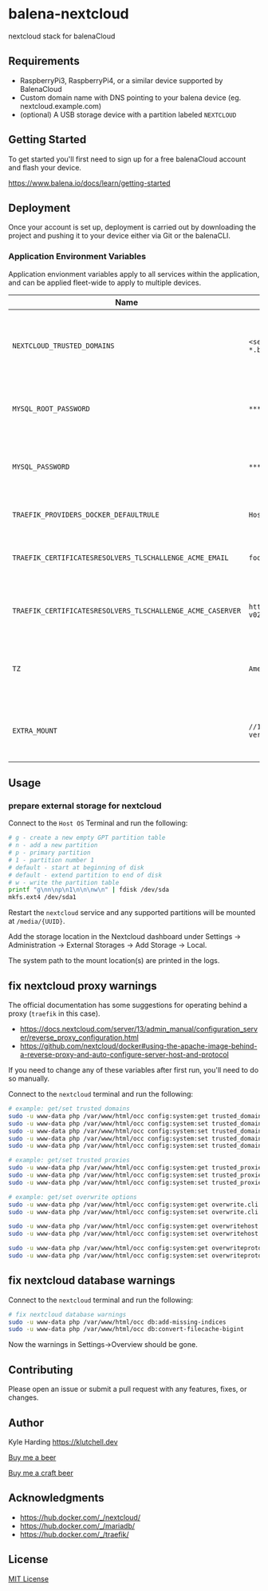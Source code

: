 # balena-nextcloud

nextcloud stack for balenaCloud

## Requirements

- RaspberryPi3, RaspberryPi4, or a similar device supported by BalenaCloud
- Custom domain name with DNS pointing to your balena device (eg. nextcloud.example.com)
- (optional) A USB storage device with a partition labeled `NEXTCLOUD`

## Getting Started

To get started you'll first need to sign up for a free balenaCloud account and flash your device.

<https://www.balena.io/docs/learn/getting-started>

## Deployment

Once your account is set up, deployment is carried out by downloading the project and pushing it to your device either via Git or the balenaCLI.

### Application Environment Variables

Application envionment variables apply to all services within the application, and can be applied fleet-wide to apply to multiple devices.

|Name|Example|Purpose|
|---|---|---|
|`NEXTCLOUD_TRUSTED_DOMAINS`|`<server-ip> nextcloud.example.com *.balena-devices.com`|space-separated list of trusted domains for remote access|
|`MYSQL_ROOT_PASSWORD`|`********`|password that will be set for the MariaDB root account|
|`MYSQL_PASSWORD`|`********`|password that will be set for the MariaDB nextcloud account|
|`TRAEFIK_PROVIDERS_DOCKER_DEFAULTRULE`|``Host(`nextcloud.example.com`)``|provide your custom domain here|
|`TRAEFIK_CERTIFICATESRESOLVERS_TLSCHALLENGE_ACME_EMAIL`|`foo@bar.com`|email address to use for ACME registration|
|`TRAEFIK_CERTIFICATESRESOLVERS_TLSCHALLENGE_ACME_CASERVER`|`https://acme-staging-v02.api.letsencrypt.org/directory`|(optional) specify a different CA server to use|
|`TZ`|`America/Toronto`|(optional) inform services of the [timezone](https://en.wikipedia.org/wiki/List_of_tz_database_time_zones) in your location|
|`EXTRA_MOUNT`|`//192.168.8.1/sda1/nextcloud -o vers=1.0,username=guest`|(optional) additional path to mount to `/mnt/storage` on startup|

## Usage

### prepare external storage for nextcloud

Connect to the `Host OS` Terminal and run the following:

```bash
# g - create a new empty GPT partition table
# n - add a new partition
# p - primary partition
# 1 - partition number 1
# default - start at beginning of disk
# default - extend partition to end of disk
# w - write the partition table
printf "g\nn\np\n1\n\n\nw\n" | fdisk /dev/sda
mkfs.ext4 /dev/sda1
```

Restart the `nextcloud` service and any supported partitions will be mounted at `/media/{UUID}`.

Add the storage location in the Nextcloud dashboard under Settings -> Administration -> External Storages -> Add Storage -> Local.

The system path to the mount location(s) are printed in the logs.

## fix nextcloud proxy warnings

The official documentation has some suggestions for operating behind a proxy (`traefik` in this case).

- <https://docs.nextcloud.com/server/13/admin_manual/configuration_server/reverse_proxy_configuration.html>
- <https://github.com/nextcloud/docker#using-the-apache-image-behind-a-reverse-proxy-and-auto-configure-server-host-and-protocol>

If you need to change any of these variables after first run, you'll need to do so manually.

Connect to the `nextcloud` terminal and run the following:

```bash
# example: get/set trusted domains
sudo -u www-data php /var/www/html/occ config:system:get trusted_domains
sudo -u www-data php /var/www/html/occ config:system:set trusted_domains 0 --value='192.168.8.6'
sudo -u www-data php /var/www/html/occ config:system:set trusted_domains 1 --value='nextcloud.example.com'
sudo -u www-data php /var/www/html/occ config:system:set trusted_domains 2 --value='*.balena-devices.com'
sudo -u www-data php /var/www/html/occ config:system:set trusted_domains 3 --value='nextcloud.lan'

# example: get/set trusted proxies
sudo -u www-data php /var/www/html/occ config:system:get trusted_proxies
sudo -u www-data php /var/www/html/occ config:system:set trusted_proxies 0 --value='traefik'
sudo -u www-data php /var/www/html/occ config:system:set trusted_proxies 1 --value='localhost'

# example: get/set overwrite options
sudo -u www-data php /var/www/html/occ config:system:get overwrite.cli.url
sudo -u www-data php /var/www/html/occ config:system:set overwrite.cli.url --value='https://nextcloud.example.com/'

sudo -u www-data php /var/www/html/occ config:system:get overwritehost
sudo -u www-data php /var/www/html/occ config:system:set overwritehost --value='nextcloud.example.com'

sudo -u www-data php /var/www/html/occ config:system:get overwriteprotocol
sudo -u www-data php /var/www/html/occ config:system:set overwriteprotocol --value='https'
```

## fix nextcloud database warnings

Connect to the `nextcloud` terminal and run the following:

```bash
# fix nextcloud database warnings
sudo -u www-data php /var/www/html/occ db:add-missing-indices
sudo -u www-data php /var/www/html/occ db:convert-filecache-bigint
```

Now the warnings in Settings->Overview should be gone.

## Contributing

Please open an issue or submit a pull request with any features, fixes, or changes.

## Author

Kyle Harding <https://klutchell.dev>

[Buy me a beer](https://kyles-tip-jar.myshopify.com/cart/31356319498262:1?channel=buy_button)

[Buy me a craft beer](https://kyles-tip-jar.myshopify.com/cart/31356317859862:1?channel=buy_button)

## Acknowledgments

- <https://hub.docker.com/_/nextcloud/>
- <https://hub.docker.com/_/mariadb/>
- <https://hub.docker.com/_/traefik/>

## License

[MIT License](./LICENSE)
